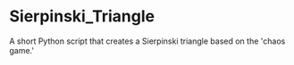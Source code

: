 # Sierpinski_Triangle
A short Python script that creates a Sierpinski triangle based on the 'chaos game.'
